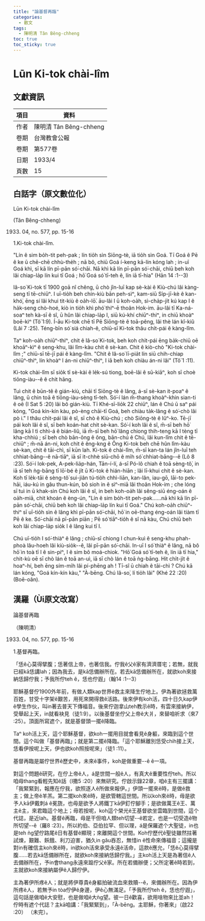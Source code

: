 ```yaml
---
title: "論基督再臨"
categories:
  - 散文
tags:
  - 陳明清 Tân Bêng-chheng
toc: true
toc_sticky: true
---
```


# Lūn Ki-tok chài-lîm

## 文獻資訊

| 項目 | 資料 |
|---|---|
| 作者 | 陳明清 Tân Bêng-chheng |
| 卷期 | 台灣教會公報 |
| 卷期 | 第577卷 |
| 日期 | 1933/4 |
| 頁數 | 15 |

## 白話字（原文數位化）

Lūn Ki-tok chài-lîm

(Tân Bêng-chheng)

1933. 04, no. 577, pp. 15-16

1.Ki-tok chài-lîm.

"Lín ê sim bo̍h-tit peh-pak ; lín tio̍h sìn Siōng-tè, iā tio̍h sìn Goá. Tī Goá ê Pē ê ke ū chē-chē chhù-the̍h ; nā bô, chiū Goá í-keng kā-lín kóng lah ; in-uī Goá khì, sī kā lín pī-pān só͘-chāi. Nā khì kā lín pī-pān só͘-chāi, chiū beh koh lâi chiap-la̍p lín kui tī Goá ; hō͘ Goá só͘ tī-teh ê, lín iā tī-hia" (Hān 14 :1--3)

Iâ-so͘ Ki-tok tī 1900 goā nî chêng, ū chò jîn-luī kap sè-kài ê Kiù-chú lâi kàng-seng tī tē-chiūⁿ. I uī-tio̍h beh chín-kiù bān peh-sìⁿ, kam-siū Si̍p-jī-kè ê kan-khó͘, ēng sí lâi khui tit-kiù ê oa̍h-lō͘. āu-lâi I ū koh-oa̍h, sì-cha̍p-ji̍t kú kap I ê ha̍k-seng chò-hoé, kiò in tio̍h khì phó͘ thiⁿ-ē thoân Hok-im. āu-lâi tī Ka-ná-soaⁿ teh kà-sī ê sî, ū hûn lâi chiap-la̍p I, siū kú-khí chiūⁿ-thiⁿ, in chiū khoàⁿ boē-kìⁿ (Tô͘ 1:9). Í-āu Ki-tok chē tī Pē Siōng-tè ê toā-pêng, lâi thè lán kî-kiû (Lâi 7 :25). Téng-bīn só͘ siá chiah-ê, chiū-sī Ki-tok thâu chi̍t-pái ê kàng-lîm.

Taⁿ koh-oa̍h chiūⁿ-thiⁿ, chit ê Iâ-so͘ Ki-tok, beh koh chi̍t-pái ēng ba̍k-chiū oē khoāⁿ-kìⁿ ê seng-khu, lâi lîm-kàu chit ê sè-kan. Chit ê kiò-chò "Ki-tok chài-lîm ;" chiū-sī tē-jī pái ê kàng-lîm. "Chit ê Iâ-so͘ lī-pia̍t lín siū chih-chiap chiūⁿ-thiⁿ, lín khoàⁿ I án-ni chiūⁿ-thiⁿ, I iā beh koh chiàu án-ni lâi" (Tô͘ 1 :11).

Ki-tok chài-lîm sī sio̍k tī sè-kài ê le̍k-sú tiong, boē-lâi ê sū-kiāⁿ, koh sī choè tiōng-iàu--ê ê chi̍t hāng.

Tuì chit ê būn-tê ê gián-kiù, chāi tī Siōng-tè ê lâng, á-sī sè-kan it-poaⁿ ê lâng, ū chin toā ê tiōng-iàu-sèng tī-teh. Só͘-í lán m̄-thang khoàⁿ-khin sian-ti ê oē (I Sat 5 :20) lâi bô gián-kiù. Tī Khé-sī-lio̍k 22 chiūⁿ, lán ê Chú ū saⁿ pái kóng, "Goá kín-kín kàu, pò-èng chāi-tī Goá, beh chiàu ta̍k-lâng ê só͘-chò lâi pò i." I thâu chi̍t-pái lâi ê sî, sī chò ê Kiù-chú ; chò Siōng-tè ê Iûⁿ-ko. Tē-jī pái koh lâi ê sî, sī beh koán-hat chit sè-kan. Só͘-í koh lâi ê sî, m̄-sī beh hō͘ lâng kā I tì chhì-á ê bián-liû, iā m̄-sī beh hō͘ lâng chiong thih-teng kā I tèng tī kha-chhiú ; sī beh chò bān-ông ê ông, bān-chú ê Chú, lâi kun-lîm chit ê tē-chiūⁿ ; m̄-nā án-ni, koh chit ê êng-kng ê Ông Ki-tok beh chē hûn lîm-kàu sè-kan, chit ê tāi-chì, sī kūn lah. Ki-tok ê chài-lîm, m̄-sī kan-ta lán jîn-luī teh chhiat-bāng--ê nā-tiāⁿ, iā sī it-chhè siū-chō ê mi̍h só͘ chhiat-bāng--ê (Lô 8 :23). Só͘-í Iok-pek, A-pek-lia̍p-hán, Tān-í-lí, á-sī Pó-lô chiah ê toā sèng-tô͘, in iā sī teh ǹg-bāng tī lō͘-bé ê ji̍t ū Ki-tok ê hián-hiān ; lâi lī-khui chit ê sè-kan. Koh tī le̍k-tāi ê sèng-tô͘ sui-jiân tú-tio̍h chhì-liān, kan-lân, iau-gō, lāi-to pek-hāi, iáu-kú in gâu thun-kún, bô sioh in ê sìⁿ-miā lâi thoân Hok-im ; che lóng sī tuì in ū khak-sìn Chú koh lâi ê sî, in beh koh-oa̍h lâi sêng-siū éng-oán ê oa̍h-miā, chit khoán ê èng-ún, "Lín ê sim bo̍h-tit peh-pak......nā khì kā lín pī-pān só͘-chāi, chiū beh koh lâi chiap-la̍p lín kui tī Goá." Chú koh-oa̍h chiūⁿ-thiⁿ sī uī-tio̍h sìn ê lâng khì pī-pān só͘-chāi, hō͘ in oē-thang éng-oán lâi tiàm tī Pē ê ke. Só͘-chāi nā pī-pān piān ; Pē só͘ tiāⁿ-tio̍h ê sî nā kàu, Chú chiū beh koh lâi chiap-la̍p sio̍k I ê lâng kui tī I.

Chú uī-tio̍h I só͘-thiàⁿ ê lâng ; chiū-sī chiong I chun-kuì ê seng-khu phah-phoà lâu-hoeh lâi kiù-sio̍k--ê, lâi pī-pān só͘-chāi. In-uī I só͘ thiàⁿ ê lâng, nā bô hō͘ in toà tī I ê sin-piⁿ, I ê sim bô moá-chiok. "Hō͘ Goá só͘ tī-teh ê, lín iā tī hia," chit-kù oē sī chò lán ê toā an-uì, iā sī chò lán ê toā ǹg-bāng. Hit chi̍t-ji̍t ê hoaⁿ-hí, beh ēng sím-mi̍h lâi pí-phēng ah ! Tī-sî ū chiah ê tāi-chì ? Chú kā lán kóng, "Goá kín-kín kàu," "À-bēng. Chú Iâ-so͘, lí tio̍h lâi" (Khé 22 :20) (Boē-oân).

## 漢羅（Ùi原文改寫）

論基督再臨

（陳明清）

1933. 04, no. 577, pp. 15-16

1.基督再臨。

「恁ê心莫得擘腹；恁著信上帝，也著信我。佇我ê父ê家有濟濟厝宅；若無，就我已經kā恁講lah；因為我去，是kā恁備辦所在。若去kā恁備辦所在，就欲koh來接納恁歸佇我；予我所佇teh ê，恁也佇遐」（翰14 :1--3）

耶穌基督佇1900外年前，有做人類kap世界ê救主來降生佇地上。伊為著欲拯救萬百姓，甘受十字架ê艱苦，用死來開得救ê活路。後來伊有koh活，四十日久kap伊ê學生作伙，叫in著去普天下傳福音。後來佇迦拿山teh教示ê時，有雲來接納伊，受舉起上天，in就看袂見（徒1:9）。以後基督坐佇父上帝ê大爿，來替咱祈求（來7 :25）。頂面所寫遮个，就是基督頭一擺ê降臨。

Taⁿ koh活上天，這个耶穌基督，欲koh一擺用目就會看見ê身軀，來臨到這个世間。這个叫做「基督再臨」；就是第二擺ê降臨。「這个耶穌離別恁受chih接上天，恁看伊按呢上天，伊也欲koh照按呢來」（徒1 :11）。

基督再臨是屬佇世界ê歷史中，未來ê事件，koh是做重要--ê ê一項。

對這个問題ê研究，在佇上帝ê人，á是世間一般ê人，有真大ê重要性佇teh。所以咱毋thang看輕先知ê話（Ⅰ撒5 :20）來無研究。佇啟示錄22章，咱ê主有三擺講：「我緊緊到，報應在佇我，欲照逐人ê所做來報伊。」伊頭一擺來ê時，是做ê救主；做上帝ê羊羔。第二擺koh來ê時，是欲管轄這世間。所以koh來ê時，毋是欲予人kā伊戴刺á ê冕旒，也毋是欲予人將鐵丁kā伊釘佇腳手；是欲做萬王ê王、萬主ê主，來君臨這个地上；毋若按呢，koh這个榮光ê王基督欲坐雲臨到世間，這个代誌，是近lah。基督ê再臨，毋是干但咱人類teh切望--ê若定，也是一切受造ê物所切望--ê（羅8 :23）。所以約伯、亞伯拉罕、但以理，á是保羅遮个大聖徒，in也是teh ǹg望佇路尾ê日有基督ê顯現；來離開這个世間。Koh佇歷代ê聖徒雖然拄著試煉，艱難、飫餓、利刀迫害，猶久in gâu吞忍，無惜in ê性命來傳福音；這攏是對in有確信主koh來ê時，in欲koh活來承受永遠ê活命，這款ê應允，「恁ê心莫得擘腹......若去kā恁備辦所在，就欲koh來接納恁歸佇我。」主koh活上天是為著信ê人去備辦所在，予in會thang永遠來踮佇父ê家。所在若備辦便；父所定著ê時若到，主就欲koh來接納屬伊ê人歸佇伊。

主為著伊所疼ê人；就是將伊尊貴ê身軀拍破流血來救贖--ê，來備辦所在。因為伊所疼ê人，若無予in tòa佇伊ê身邊，伊ê心無滿足。「予我所佇teh ê，恁也佇遐」，這句話是做咱ê大安慰，也是做咱ê大ǹg望。彼一日ê歡喜，欲用啥物來比並ah！佇時有遮个代誌？主kā咱講：「我緊緊到」，「À-bēng。主耶穌，你著來」（啟22 :20） （未完）。

